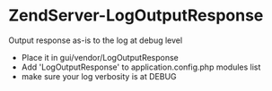 ZendServer-LogOutputResponse
============================

Output response as-is to the log at debug level

* Place it in gui/vendor/LogOutputResponse
* Add 'LogOutputResponse' to application.config.php modules list
* make sure your log verbosity is at DEBUG
